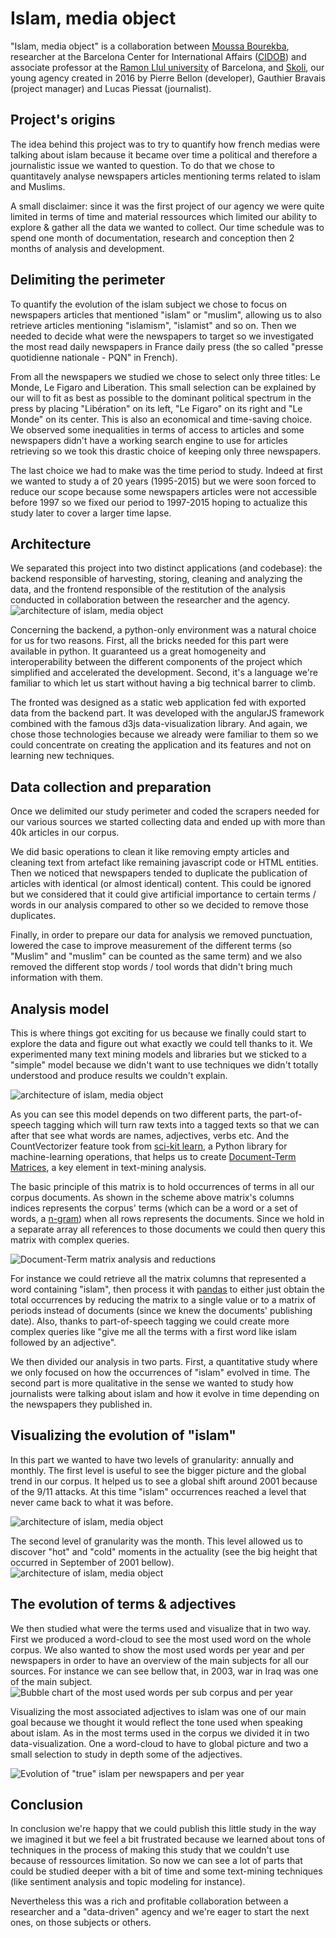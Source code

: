 # Islam, media object

"Islam, media object" is a collaboration between [Moussa Bourekba][moussa], researcher at the Barcelona Center for International Affairs ([CIDOB][cidob]) and associate professor at the [Ramon Llul university][url] of Barcelona, and [Skoli][skoli], our young agency created in 2016 by Pierre Bellon (developer), Gauthier Bravais (project manager) and Lucas Piessat (journalist).

## Project's origins

The idea behind this project was to try to quantify how french medias were talking about islam because it became over time a political and therefore a journalistic issue we wanted to question. To do that we chose to quantitavely analyse newspapers articles mentioning terms related to islam and Muslims.

A small disclaimer: since it was the first project of our agency we were quite limited in terms of time and material ressources which limited our ability to explore & gather all the data we wanted to collect. Our time schedule was to spend one month of documentation, research and conception then 2 months of analysis and development.

## Delimiting the perimeter

To quantify the evolution of the islam subject we chose to focus on newspapers articles that mentioned "islam" or "muslim", allowing us to also retrieve articles mentioning "islamism", "islamist" and so on. Then we needed to decide what were the newspapers to target so we investigated the most read daily newspapers in France daily press (the so called "presse quotidienne nationale - PQN" in French).

From all the newspapers we studied we chose to select only three titles: Le Monde, Le Figaro and Liberation. This small selection can be explained by our will to fit as best as possible to the dominant political spectrum in the press by placing "Libération" on its left, "Le Figaro" on its right and "Le Monde" on its center. This is also an economical and time-saving choice. We observed some inequalities in terms of access to articles and some newspapers didn't have a working search engine to use for articles retrieving so we took this drastic choice of keeping only three newspapers.

The last choice we had to make was the time period to study. Indeed at first we wanted to study a of 20 years (1995-2015) but we were soon forced to reduce our scope because some newspapers articles were not accessible before 1997 so we fixed our period to 1997-2015 hoping to actualize this study later to cover a larger time lapse.

## Architecture

We separated this project into two distinct applications (and codebase): the backend responsible of harvesting, storing, cleaning and analyzing the data, and the frontend responsible of the restitution of the analysis conducted in collaboration between the researcher and the agency.
![architecture of islam, media object](architecture.png)

Concerning the backend, a python-only environment was a natural choice for us for two reasons. First, all the bricks needed for this part were available in python. It guaranteed us a great homogeneity and interoperability between the different components of the project which simplified and accelerated the development. Second, it's a language we're familiar to which let us start without having a big technical barrer to climb.

The fronted was designed as a static web application fed with exported data from the backend part. It was developed with the angularJS framework combined with the famous d3js data-visualization library. And again, we chose those technologies because we already were familiar to them so we could concentrate on creating the application and its features and not on learning new techniques.

## Data collection and preparation
Once we delimited our study perimeter and coded the scrapers needed for our various sources we started collecting data and ended up with more than 40k articles in our corpus.

We did basic operations to clean it like removing empty articles and cleaning text from artefact like remaining javascript code or HTML entities. Then we noticed that newspapers tended to duplicate the publication of articles with identical (or almost identical) content. This could be ignored but we considered that it could give artificial importance to certain terms / words in our analysis compared to other so we decided to remove those duplicates.

Finally, in order to prepare our data for analysis we removed punctuation, lowered the case to improve measurement of the different terms (so "Muslim" and "muslim" can be counted as the same term) and we also removed the different stop words / tool words that didn't bring much information with them.

## Analysis model
This is where things got exciting for us because we finally could start to explore the data and figure out what exactly we could tell thanks to it. We experimented many text mining models and libraries but we sticked to a "simple" model because we didn't want to use techniques we didn't totally understood and produce results we couldn't explain.

![architecture of islam, media object](analysis-model.png)

As you can see this model depends on two different parts, the part-of-speech tagging which will turn raw texts into a tagged texts so that we can after that see what words are names, adjectives, verbs etc. And the CountVectorizer feature took from [sci-kit learn][sklearn], a Python library for machine-learning operations, that helps us to create [Document-Term Matrices][dtm], a key element in text-mining analysis.

The basic principle of this matrix is to hold occurrences of terms in all our corpus documents. As shown in the scheme above matrix's columns indices represents the corpus' terms (which can be a word or a set of words, a [n-gram][ngram]) when all rows represents the documents. Since we hold in a separate array all references to those documents we could then query this matrix with complex queries.

![Document-Term matrix analysis and reductions](dtm-analysis.png)

For instance we could retrieve all the matrix columns that represented a word containing "islam", then process it with [pandas][pandas] to either just obtain the total occurrences by reducing the matrix to a single value or to a matrix of periods instead of documents (since we knew the documents' publishing date). Also, thanks to part-of-speech tagging we could create more complex queries like "give me all the terms with a first word like islam followed by an adjective".

We then divided our analysis in two parts. First, a quantitative study where we only focused on how the occurrences of "islam" evolved in time. The second part is more qualitative in the sense we wanted to study how journalists were talking about islam and how it evolve in time depending on the newspapers they published in.

## Visualizing the evolution of "islam"
In this part we wanted to have two levels of granularity: annually and monthly. The first level is useful to see the bigger picture and the global trend in our corpus. It helped us to see a global shift around 2001 because of the 9/11 attacks. At this time "islam" occurrences reached a level that never came back to what it was before.

![architecture of islam, media object](occurrences-per-year.png)

The second level of granularity was the month. This level allowed us to discover "hot" and "cold" moments in the actuality (see the big height that occurred in September of 2001 bellow).
![architecture of islam, media object](occurrences-per-month.png)


## The evolution of terms & adjectives

We then studied what were the terms used and visualize that in two way. First we produced a word-cloud to see the most used word on the whole corpus. We also wanted to show the most used words per year and per newspapers in order to have an overview of the main subjects for all our sources. For instance we can see bellow that, in 2003, war in Iraq was one of the main subject.
![Bubble chart of the most used words per sub corpus and per year](words-per-year.png)

Visualizing the most associated adjectives to islam was one of our main goal because we thought it would reflect the tone used when speaking about islam. As in the most terms used in the corpus we divided it in two data-visualization. One a word-cloud to have to global picture and two a small selection to study in depth some of the adjectives.

![Evolution of "true" islam per newspapers and per year](adjectives-per-year.png)


## Conclusion
In conclusion we're happy that we could publish this little study in the way we imagined it but we feel a bit frustrated because we learned about tons of techniques in the process of making this study that we couldn't use because of ressources limitation. So now we can see a lot of parts that could be studied deeper with a bit of time and some text-mining techniques (like sentiment analysis and topic modeling for instance).

Nevertheless this was a rich and profitable collaboration between a researcher and a "data-driven" agency and we're eager to start the next ones, on those subjects or others.

[moussa]:http://www.cidob.org/en/experts/moussa_bourekba/(language)/eng-US
[cidob]:http://www.cidob.org/en/
[url]:http://www.url.edu/en
[skoli]:http://skoli.fr
[sklearn]:http://scikit-learn.org/stable/index.html
[dtm]: https://en.wikipedia.org/wiki/Document-term_matrix
[skoli]:http://skoli.fr
[ngram]:https://en.wikipedia.org/wiki/N-gram
[pandas]:http://pandas.pydata.org/
